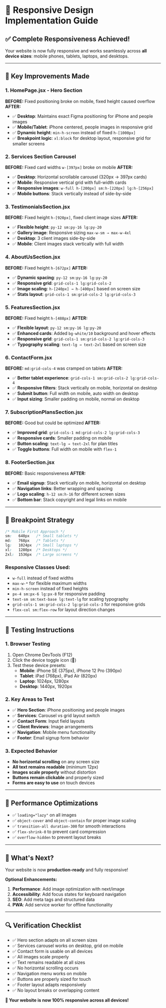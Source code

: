 # 📱 Responsive Design Implementation Guide

## ✅ **Complete Responsiveness Achieved!**

Your website is now fully responsive and works seamlessly across **all device sizes**: mobile phones, tablets, laptops, and desktops.

---

## 🔧 **Key Improvements Made**

### **1. HomePage.jsx - Hero Section**
**BEFORE:** Fixed positioning broke on mobile, fixed height caused overflow
**AFTER:** 
- ✅ **Desktop**: Maintains exact Figma positioning for iPhone and people images
- ✅ **Mobile/Tablet**: iPhone centered, people images in responsive grid
- ✅ **Dynamic height**: `min-h-screen` instead of fixed `h-[1000px]`
- ✅ **Breakpoint logic**: `xl:block` for desktop layout, responsive grid for smaller screens

### **2. Services Section Carousel**
**BEFORE:** Fixed card widths `w-[397px]` broke on mobile
**AFTER:**
- ✅ **Desktop**: Horizontal scrollable carousel (320px → 397px cards)
- ✅ **Mobile**: Responsive vertical grid with full-width cards
- ✅ **Responsive images**: `w-full h-[200px] sm:h-[220px] lg:h-[256px]`
- ✅ **Mobile buttons**: Stack vertically instead of side-by-side

### **3. TestimonialsSection.jsx**
**BEFORE:** Fixed height `h-[920px]`, fixed client image sizes
**AFTER:**
- ✅ **Flexible height**: `py-12 sm:py-16 lg:py-20`
- ✅ **Gallery image**: Responsive sizing `max-w-sm → max-w-4xl`
- ✅ **Desktop**: 3 client images side-by-side
- ✅ **Mobile**: Client images stack vertically with full width

### **4. AboutUsSection.jsx**
**BEFORE:** Fixed height `h-[672px]`
**AFTER:**
- ✅ **Dynamic spacing**: `py-12 sm:py-16 lg:py-20`
- ✅ **Responsive grid**: `grid-cols-1 lg:grid-cols-2`
- ✅ **Image scaling**: `h-[240px] → h-[400px]` based on screen size
- ✅ **Stats layout**: `grid-cols-1 sm:grid-cols-2 lg:grid-cols-3`

### **5. FeaturesSection.jsx**
**BEFORE:** Fixed height `h-[488px]`
**AFTER:**
- ✅ **Flexible layout**: `py-12 sm:py-16 lg:py-20`
- ✅ **Enhanced cards**: Added `bg-white/10` background and hover effects
- ✅ **Responsive grid**: `grid-cols-1 sm:grid-cols-2 lg:grid-cols-3`
- ✅ **Typography scaling**: `text-lg → text-2xl` based on screen size

### **6. ContactForm.jsx**
**BEFORE:** `md:grid-cols-4` was cramped on tablets
**AFTER:**
- ✅ **Better tablet experience**: `grid-cols-1 sm:grid-cols-2 lg:grid-cols-4`
- ✅ **Responsive filters**: Stack vertically on mobile, horizontal on desktop
- ✅ **Submit button**: Full width on mobile, auto width on desktop
- ✅ **Input sizing**: Smaller padding on mobile, normal on desktop

### **7. SubscriptionPlansSection.jsx**
**BEFORE:** Good but could be optimized
**AFTER:**
- ✅ **Improved grid**: `grid-cols-1 md:grid-cols-2 lg:grid-cols-3`
- ✅ **Responsive cards**: Smaller padding on mobile
- ✅ **Button scaling**: `text-lg → text-2xl` for plan titles
- ✅ **Toggle buttons**: Full width on mobile with `flex-1`

### **8. FooterSection.jsx**
**BEFORE:** Basic responsiveness
**AFTER:**
- ✅ **Email signup**: Stack vertically on mobile, horizontal on desktop
- ✅ **Navigation links**: Better wrapping and spacing
- ✅ **Logo scaling**: `h-12 sm:h-16` for different screen sizes
- ✅ **Bottom bar**: Stack copyright and legal links on mobile

---

## 📏 **Breakpoint Strategy**

```css
/* Mobile First Approach */
sm:   640px   /* Small tablets */
md:   768px   /* Tablets */
lg:   1024px  /* Small laptops */
xl:   1280px  /* Desktops */
2xl:  1536px  /* Large screens */
```

### **Responsive Classes Used:**
- `w-full` instead of fixed widths
- `max-w-*` for flexible maximum widths  
- `min-h-screen` instead of fixed heights
- `px-4 sm:px-6 lg:px-8` for responsive padding
- `text-sm sm:text-base lg:text-lg` for scaling typography
- `grid-cols-1 sm:grid-cols-2 lg:grid-cols-3` for responsive grids
- `flex-col sm:flex-row` for layout direction changes

---

## 🧪 **Testing Instructions**

### **1. Browser Testing**
1. Open Chrome DevTools (F12)
2. Click the device toggle icon (📱)
3. Test these device presets:
   - **Mobile**: iPhone SE (375px), iPhone 12 Pro (390px)
   - **Tablet**: iPad (768px), iPad Air (820px)
   - **Laptop**: 1024px, 1280px
   - **Desktop**: 1440px, 1920px

### **2. Key Areas to Test**
- ✅ **Hero Section**: iPhone positioning and people images
- ✅ **Services**: Carousel vs grid layout switch
- ✅ **Contact Form**: Input field layouts
- ✅ **Client Reviews**: Image arrangements
- ✅ **Navigation**: Mobile menu functionality
- ✅ **Footer**: Email signup form behavior

### **3. Expected Behavior**
- **No horizontal scrolling** on any screen size
- **All text remains readable** (minimum 12px)
- **Images scale properly** without distortion
- **Buttons remain clickable** and properly sized
- **Forms are easy to use** on touch devices

---

## 🎯 **Performance Optimizations**

- ✅ `loading="lazy"` on all images
- ✅ `object-cover` and `object-contain` for proper image scaling
- ✅ `transition-all duration-300` for smooth interactions
- ✅ `flex-shrink-0` to prevent card compression
- ✅ `overflow-hidden` to prevent layout breaks

---

## 🚀 **What's Next?**

Your website is now **production-ready** and fully responsive! 

**Optional Enhancements:**
1. **Performance**: Add image optimization with next/image
2. **Accessibility**: Add focus states for keyboard navigation  
3. **SEO**: Add meta tags and structured data
4. **PWA**: Add service worker for offline functionality

---

## 🔍 **Verification Checklist**

- ✅ Hero section adapts on all screen sizes
- ✅ Services carousel works on desktop, grid on mobile
- ✅ Contact form is usable on all devices
- ✅ All images scale properly
- ✅ Text remains readable at all sizes
- ✅ No horizontal scrolling occurs
- ✅ Navigation menu works on mobile
- ✅ Buttons are properly sized for touch
- ✅ Footer layout adapts responsively
- ✅ No layout breaks or overlapping content

**🎉 Your website is now 100% responsive across all devices!**